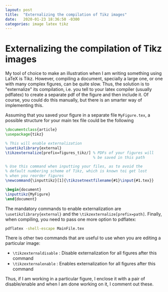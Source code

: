 ```yaml
---
layout: post
title:  "Externalizing the compilation of Tikz images"
date:   2020-01-23 18:36:50 -0300
categories: image latex tikz
---
```


# Externalizing the compilation of Tikz images

My tool of choice to make an illustration when I am writing something
using LaTeX is Tikz. However, compiling a document, specially a large
one, or one with many complex figures, can be quite slow. Thus, the
solution is to "externalize" its compilation, i.e. you tell to your 
latex compiler (usually pdflatex) to create a separate pdf of the 
figure and then include it. Of course, you could do this manually,
but there is an smarter way of implementing this.

Assuming that you saved your figure in a separate file 
`MyFigure.tex`, a possible structure for your main tex file could be
 the following

```latex
\documentclass{article}
\usepackage{tikz} 

% This will enable externalization
\usetikzlibrary{external}
\tikzexternalize[prefix=figures_tikz/] % PDFs of your figures will 
                                       % be saved in this path

% Use this command when inputting your files, as to avoid the 
% default numbering scheme of Tikz, which is known toi get lost
% when you reorder figures
\newcommand{\inputtikz}[1]{\tikzsetnextfilename{#1}\input{#1.tex}}

\begin{document}
\inputtikz{MyFigure}
\end{document}
```

The mandatory commands to enable externalization are
`\usetikzlibrary{external}` and the `\tikzexternalize[prefix=path]`.
Finally, when compiling, you need to pass one more option to 
pdflatex:

```bash
pdflatex -shell-escape MainFile.tex
```

There is other two commands that are useful to use when you are 
editing a particular image:

* `\tikzexternaldisable` : Disable externalization for all 
  figures after this command
* `\tikzexternalenable` : Enables externalization for all 
  figures after this command

Thus, if I am working in a particular figure, I enclose it with 
a pair of disable/enable and when I am done working on it, I 
comment out these. 
